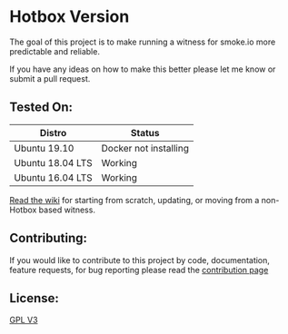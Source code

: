 # Hotbox Version
The goal of this project is to make running a witness for smoke.io more predictable and reliable.

If you have any ideas on how to make this better please let me know or submit a pull request.

## Tested On:
| Distro | Status |
|-------------|--------|
|Ubuntu 19.10 | Docker not installing |
|Ubuntu 18.04 LTS | Working |
|Ubuntu 16.04 LTS | Working |

[Read the wiki](https://github.com/jrswab/hotbox/wiki) for starting from scratch, updating, or moving from a non-Hotbox based witness.

## Contributing:
If you would like to contribute to this project by code, documentation, feature requests, for bug reporting please read the [contribution page](https://github.com/jrswab/hotbox/blob/master/CONTRIBUTING.md)

## License:
[GPL V3](https://github.com/jrswab/hotbox/blob/master/LICENSE)
